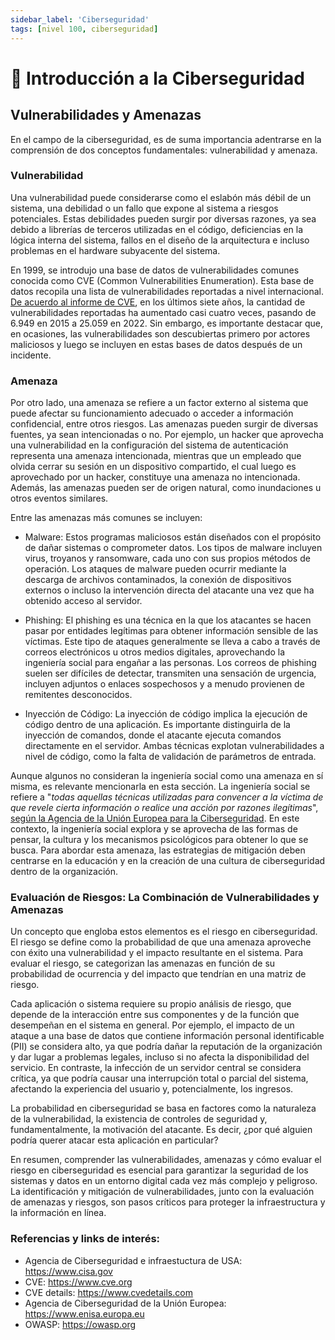```yaml
---
sidebar_label: 'Ciberseguridad'
tags: [nivel 100, ciberseguridad]
---
```


# 🔐 Introducción a la Ciberseguridad

## Vulnerabilidades y Amenazas
En el campo de la ciberseguridad, es de suma importancia adentrarse en la comprensión de dos conceptos fundamentales: vulnerabilidad y amenaza.

### Vulnerabilidad
Una vulnerabilidad puede considerarse como el eslabón más débil de un sistema, una debilidad o un fallo que expone al sistema a riesgos potenciales. Estas debilidades pueden surgir por diversas razones, ya sea debido a librerías de terceros utilizadas en el código, deficiencias en la lógica interna del sistema, fallos en el diseño de la arquitectura e incluso problemas en el hardware subyacente del sistema.

En 1999, se introdujo una base de datos de vulnerabilidades comunes conocida como CVE (Common Vulnerabilities Enumeration). Esta base de datos recopila una lista de vulnerabilidades reportadas a nivel internacional. [De acuerdo al informe de CVE](https://www.cve.org/About/Metrics#PublishedCVERecords), en los últimos siete años, la cantidad de vulnerabilidades reportadas ha aumentado casi cuatro veces, pasando de 6.949 en 2015 a 25.059 en 2022. Sin embargo, es importante destacar que, en ocasiones, las vulnerabilidades son descubiertas primero por actores maliciosos y luego se incluyen en estas bases de datos después de un incidente. 

### Amenaza
Por otro lado, una amenaza se refiere a un factor externo al sistema que puede afectar su funcionamiento adecuado o acceder a información confidencial, entre otros riesgos. Las amenazas pueden surgir de diversas fuentes, ya sean intencionadas o no. Por ejemplo, un hacker que aprovecha una vulnerabilidad en la configuración del sistema de autenticación representa una amenaza intencionada, mientras que un empleado que olvida cerrar su sesión en un dispositivo compartido, el cual luego es aprovechado por un hacker, constituye una amenaza no intencionada. Además, las amenazas pueden ser de origen natural, como inundaciones u otros eventos similares.

Entre las amenazas más comunes se incluyen:

- Malware: Estos programas maliciosos están diseñados con el propósito de dañar sistemas o comprometer datos. Los tipos de malware incluyen virus, troyanos y ransomware, cada uno con sus propios métodos de operación. Los ataques de malware pueden ocurrir mediante la descarga de archivos contaminados, la conexión de dispositivos externos o incluso la intervención directa del atacante una vez que ha obtenido acceso al servidor.

- Phishing: El phishing es una técnica en la que los atacantes se hacen pasar por entidades legítimas para obtener información sensible de las víctimas. Este tipo de ataques generalmente se lleva a cabo a través de correos electrónicos u otros medios digitales, aprovechando la ingeniería social para engañar a las personas. Los correos de phishing suelen ser difíciles de detectar, transmiten una sensación de urgencia, incluyen adjuntos o enlaces sospechosos y a menudo provienen de remitentes desconocidos.

- Inyección de Código: La inyección de código implica la ejecución de código dentro de una aplicación. Es importante distinguirla de la inyección de comandos, donde el atacante ejecuta comandos directamente en el servidor. Ambas técnicas explotan vulnerabilidades a nivel de código, como la falta de validación de parámetros de entrada.

Aunque algunos no consideran la ingeniería social como una amenaza en sí misma, es relevante mencionarla en esta sección. La ingeniería social se refiere a "_todas aquellas técnicas utilizadas para convencer a la víctima de que revele cierta información o realice una acción por razones ilegítimas_", [según la Agencia de la Unión Europea para la Ciberseguridad](https://www.enisa.europa.eu/topics/incident-response/glossary/what-is-social-engineering). En este contexto, la ingeniería social explora y se aprovecha de las formas de pensar, la cultura y los mecanismos psicológicos para obtener lo que se busca. Para abordar esta amenaza, las estrategias de mitigación deben centrarse en la educación y en la creación de una cultura de ciberseguridad dentro de la organización.

### Evaluación de Riesgos: La Combinación de Vulnerabilidades y Amenazas
Un concepto que engloba estos elementos es el riesgo en ciberseguridad. El riesgo se define como la probabilidad de que una amenaza aproveche con éxito una vulnerabilidad y el impacto resultante en el sistema. Para evaluar el riesgo, se categorizan las amenazas en función de su probabilidad de ocurrencia y del impacto que tendrían en una matriz de riesgo.

Cada aplicación o sistema requiere su propio análisis de riesgo, que depende de la interacción entre sus componentes y de la función que desempeñan en el sistema en general. Por ejemplo, el impacto de un ataque a una base de datos que contiene información personal identificable (PII) se considera alto, ya que podría dañar la reputación de la organización y dar lugar a problemas legales, incluso si no afecta la disponibilidad del servicio. En contraste, la infección de un servidor central se considera crítica, ya que podría causar una interrupción total o parcial del sistema, afectando la experiencia del usuario y, potencialmente, los ingresos.

La probabilidad en ciberseguridad se basa en factores como la naturaleza de la vulnerabilidad, la existencia de controles de seguridad y, fundamentalmente, la motivación del atacante. Es decir, ¿por qué alguien podría querer atacar esta aplicación en particular?

En resumen, comprender las vulnerabilidades, amenazas y cómo evaluar el riesgo en ciberseguridad es esencial para garantizar la seguridad de los sistemas y datos en un entorno digital cada vez más complejo y peligroso. La identificación y mitigación de vulnerabilidades, junto con la evaluación de amenazas y riesgos, son pasos críticos para proteger la infraestructura y la información en línea.

### Referencias y links de interés:

- Agencia de Ciberseguridad e infraestuctura de USA: https://www.cisa.gov
- CVE: https://www.cve.org
- CVE details: https://www.cvedetails.com
- Agencia de Ciberseguridad de la Unión Europea: https://www.enisa.europa.eu
- OWASP: https://owasp.org